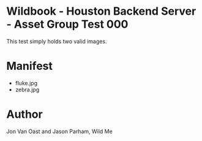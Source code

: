 Wildbook - Houston Backend Server - Asset Group Test 000
=======================================================

This test simply holds two valid images.

Manifest
========

* fluke.jpg
* zebra.jpg

Author
======

Jon Van Oast and Jason Parham, Wild Me
